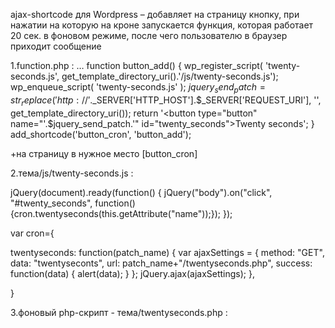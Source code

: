 ajax-shortcode для Wordpress – добавляет на страницу кнопку, при нажатии на которую на кроне запускается функция, которая работает 20 сек. в фоновом режиме, после чего пользователю в браузер приходит сообщение

1.function.php :
…
function button_add() {
wp_register_script( 'twenty-seconds.js', get_template_directory_uri().'/js/twenty-seconds.js');
wp_enqueue_script( 'twenty-seconds.js' );
$jquery_send_patch=str_replace('http://'.$_SERVER['HTTP_HOST'].$_SERVER['REQUEST_URI'], '', get_template_directory_uri());
return '<button type="button" name="'.$jquery_send_patch.'" id="twenty_seconds">Twenty seconds</button>';
}
add_shortcode('button_cron', 'button_add');

+на страницу в нужное место  [button_cron]

2.тема/js/twenty-seconds.js :

jQuery(document).ready(function() {
jQuery("body").on("click", "#twenty_seconds", function() {cron.twentyseconds(this.getAttribute("name"));});
});

var cron={

   twentyseconds: function(patch_name) {
      var ajaxSettings = {
          method: "GET",
          data: "twentyseconts",
          url: patch_name+"/twentyseconds.php",
          success: function(data) {
              alert(data);
          }
      };
      jQuery.ajax(ajaxSettings);
   },

}

3.фоновый php-скрипт - тема/twentyseconds.php :

<?php
if(isset($_GET['twentyseconts'])) {
sleep(20);
echo "Hello... It's been twenty seconds!";
}
?>
